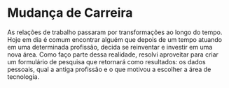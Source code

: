 # Mudança de Carreira
As relações de trabalho passaram por transformações ao longo do tempo. Hoje em dia é comum encontrar alguém que depois de um tempo atuando em uma determinada profissão, decida se reinventar e investir em uma nova área. Como faço parte dessa realidade, resolvi aproveitar para criar um formulário de pesquisa que retornará como resultados: os dados pessoais, qual a antiga profissão e o que motivou a escolher a área de tecnologia.
